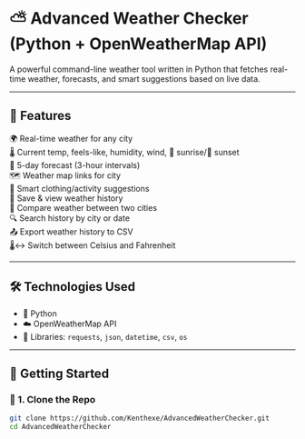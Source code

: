 # ⛅ Advanced Weather Checker (Python + OpenWeatherMap API)

A powerful command-line weather tool written in Python that fetches real-time weather, forecasts, and smart suggestions based on live data.

---

## 🌟 Features

🌍 Real-time weather for any city  
🌡️ Current temp, feels-like, humidity, wind, 🌅 sunrise/🌇 sunset  
📆 5-day forecast (3-hour intervals)  
🗺️ Weather map links for city  
🧥 Smart clothing/activity suggestions  
💾 Save & view weather history  
🔁 Compare weather between two cities  
🔍 Search history by city or date  
📤 Export weather history to CSV  
🌡️↔️ Switch between Celsius and Fahrenheit  

---

## 🛠️ Technologies Used

- 🐍 Python  
- ☁️ OpenWeatherMap API  
- 🧰 Libraries: `requests`, `json`, `datetime`, `csv`, `os`

---

## 🚀 Getting Started

### 🧱 1. Clone the Repo
```bash
git clone https://github.com/Kenthexe/AdvancedWeatherChecker.git
cd AdvancedWeatherChecker
